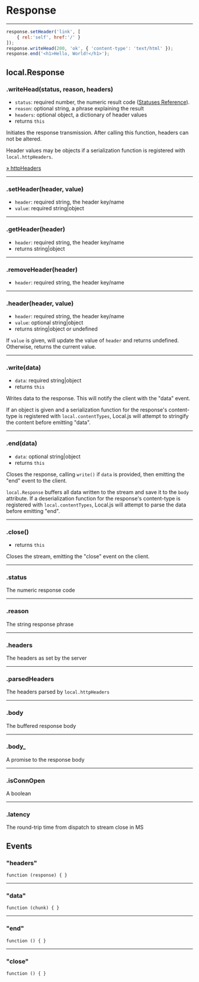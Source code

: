 Response
========

---

```javascript
response.setHeader('link', [
	{ rel:'self', href:'/' }
]);
response.writeHead(200, 'ok', { 'content-type': 'text/html' });
response.end('<h1>Hello, World!</h1>');
```

## local.Response

### .writeHead(status, <span class="muted">reason</span>, <span class="muted">headers</span>)

 - `status`: required number, the numeric result code (<a href="http://httpstatus.es/">Statuses Reference</a>).
 - `reason`: optional string, a phrase explaining the result
 - `headers`: optional object, a dictionary of header values
 - returns `this`

Initiates the response transmission. After calling this function, headers can not be altered.

Header values may be objects if a serialization function is registered with `local.httpHeaders`.

<a href="#docs/api/httpheaders.md">&raquo; httpHeaders</a>

---

### .setHeader(header, value)

 - `header`: required string, the header key/name
 - `value`: required string|object

---

### .getHeader(header)

 - `header`: required string, the header key/name
 - returns string|object

---

### .removeHeader(header)

 - `header`: required string, the header key/name

---

### .header(header, <span class="muted">value</span>)

 - `header`: required string, the header key/name
 - `value`: optional string|object
 - returns string|object or undefined

If `value` is given, will update the value of `header` and returns undefined. Otherwise, returns the current value.

---

### .write(data)

 - `data`: required string|object
 - returns `this`

Writes data to the response. This will notify the client with the "data" event.

If an object is given and a serialization function for the response's content-type is registered with `local.contentTypes`, Local.js will attempt to stringify the content before emitting "data".

---

### .end(<span class="muted">data</span>)

 - `data`: optional string|object
 - returns `this`

Closes the response, calling `write()` if `data` is provided, then emitting the "end" event to the client.

`local.Response` buffers all data written to the stream and save it to the `body` attribute. If a deserialization function for the response's content-type is registered with `local.contentTypes`, Local.js will attempt to parse the data before emitting "end".

---

### .close()

 - returns `this`

Closes the stream, emitting the "close" event on the client.

---

### .status

The numeric response code

---

### .reason

The string response phrase

---

### .headers

The headers as set by the server

---

### .parsedHeaders

The headers parsed by `local.httpHeaders`

---

### .body

The buffered response body

---

### .body_

A promise to the response body

---

### .isConnOpen

A boolean

---

### .latency

The round-trip time from dispatch to stream close in MS

## Events

### "headers"

```
function (response) { }
```

---

### "data"

```
function (chunk) { }
```

---

### "end"

```
function () { }
```

---

### "close"

```
function () { }
```